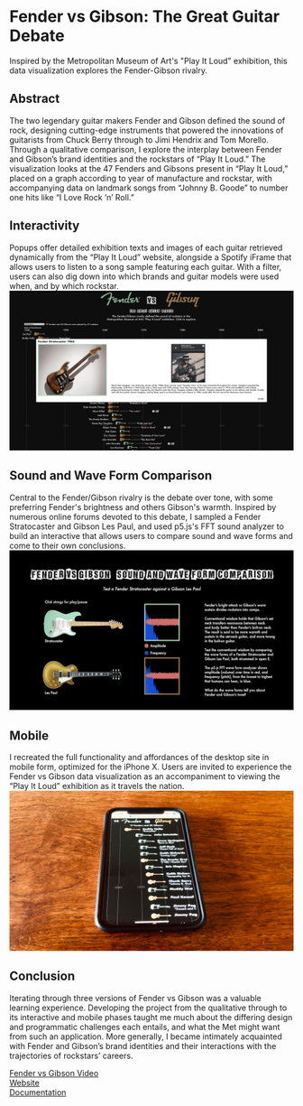 # Fender vs Gibson: The Great Guitar Debate 

Inspired by the Metropolitan Museum of Art's "Play It Loud" exhibition, this data visualization explores the Fender-Gibson rivalry. 

## Abstract 

The two legendary guitar makers Fender and Gibson defined the sound of rock, designing cutting-edge instruments that powered the innovations of guitarists from Chuck Berry through to Jimi Hendrix and Tom Morello. Through a qualitative comparison, I explore the interplay between Fender and Gibson’s brand identities and the rockstars of “Play It Loud.” The visualization looks at the 47 Fenders and Gibsons present in “Play It Loud,” placed on a graph according to year of manufacture and rockstar, with accompanying data on landmark songs from “Johnny B. Goode” to number one hits like “I Love Rock ’n’ Roll.” 

## Interactivity 

Popups offer detailed exhibition texts and images of each guitar retrieved dynamically from the “Play It Loud” website, alongside a Spotify iFrame that allows users to listen to a song sample featuring each guitar. With a filter, users can also dig down into which brands and guitar models were used when, and by which rockstar.![Popup](https://github.com/dangrunebaum/dangrunebaum.github.io/blob/master/fender-vs-gibson/1.%20desktop-graph.png)

## Sound and Wave Form Comparison 

Central to the Fender/Gibson rivalry is the debate over tone, with some preferring Fender's brightness and others Gibson's warmth. Inspired by numerous online forums devoted to this debate, I sampled a Fender Stratocaster and Gibson Les Paul, and used p5.js's FFT sound analyzer to build an interactive that allows users to compare sound and wave forms and come to their own conclusions. ![Sound](https://github.com/dangrunebaum/dangrunebaum.github.io/blob/master/fender-vs-gibson/2.%20waveforms.png)

## Mobile 

I recreated the full functionality and affordances of the desktop site in mobile form, optimized for the iPhone X. Users are invited to experience the Fender vs Gibson data visualization as an accompaniment to viewing the “Play It Loud” exhibition as it travels the nation. ![Mobile](https://github.com/dangrunebaum/dangrunebaum.github.io/blob/master/fender-vs-gibson/3.%20mobile-graph.jpg)

## Conclusion

Iterating through three versions of Fender vs Gibson was a valuable learning experience. Developing the project from the qualitative through to its interactive and mobile phases taught me much about the differing design and programmatic challenges each entails, and what the Met might want from such an application. More generally, I became intimately acquainted with Fender and Gibson’s brand identities and their interactions with the trajectories of rockstars’ careers. 

[Fender vs Gibson Video](http://www.youtube.com/watch?v=NuaQla5tAJs)\
[Website](https://dangrunebaum.github.io/fender-vs-gibson/index.html)\
[Documentation](https://github.com/dangrunebaum/dangrunebaum.github.io/blob/master/fender-vs-gibson/documentation.md)
